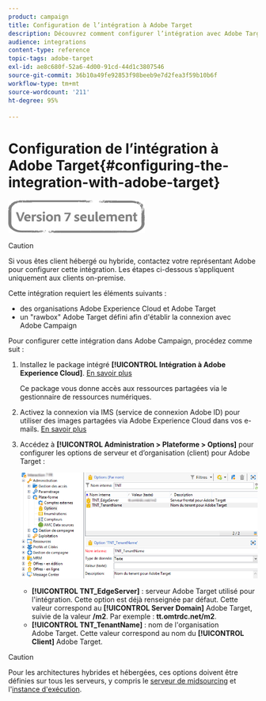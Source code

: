 ```yaml
---
product: campaign
title: Configuration de l’intégration à Adobe Target
description: Découvrez comment configurer l’intégration avec Adobe Target
audience: integrations
content-type: reference
topic-tags: adobe-target
exl-id: ae8c680f-52a6-4d00-91cd-44d1c3807546
source-git-commit: 36b10a49fe92853f98beeb9e7d2fea3f59b10b6f
workflow-type: tm+mt
source-wordcount: '211'
ht-degree: 95%

---
```


# Configuration de l’intégration à Adobe Target{#configuring-the-integration-with-adobe-target}

![](../../assets/v7-only.svg)


>[!CAUTION]
>
> Si vous êtes client hébergé ou hybride, contactez votre représentant Adobe pour configurer cette intégration. Les étapes ci-dessous s’appliquent uniquement aux clients on-premise.

Cette intégration requiert les éléments suivants :

* des organisations Adobe Experience Cloud et Adobe Target
* un &quot;rawbox&quot; Adobe Target défini afin d&#39;établir la connexion avec Adobe Campaign

Pour configurer cette intégration dans Adobe Campaign, procédez comme suit :

1. Installez le package intégré **[!UICONTROL Intégration à Adobe Experience Cloud]**. [En savoir plus](../../platform/using/working-with-data-packages.md#importing-packages)

   Ce package vous donne accès aux ressources partagées via le gestionnaire de ressources numériques.

1. Activez la connexion via IMS (service de connexion Adobe ID) pour utiliser des images partagées via Adobe Experience Cloud dans vos e-mails. [En savoir plus](../../integrations/using/about-adobe-id.md)
1. Accédez à **[!UICONTROL Administration > Plateforme > Options]** pour configurer les options de serveur et d’organisation (client) pour Adobe Target :

   ![](assets/tar_options.png)

   * **[!UICONTROL TNT_EdgeServer]** : serveur Adobe Target utilisé pour l&#39;intégration. Cette option est déjà renseignée par défaut. Cette valeur correspond au **[!UICONTROL Server Domain]** Adobe Target, suivie de la valeur **/m2**. Par exemple : **tt.omtrdc.net/m2**.
   * **[!UICONTROL TNT_TenantName]** : nom de l&#39;organisation Adobe Target. Cette valeur correspond au nom du **[!UICONTROL Client]** Adobe Target.


>[!CAUTION]
>
>Pour les architectures hybrides et hébergées, ces options doivent être définies sur tous les serveurs, y compris le [serveur de midsourcing](../../installation/using/mid-sourcing-server.md) et l&#39;[instance d&#39;exécution](../../message-center/using/configuring-instances.md#execution-instance).